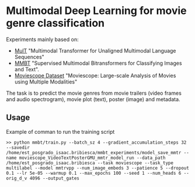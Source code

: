 # Multimodal Deep Learning for movie genre classification

Experiments mainly based on:

* [MulT](https://www.aclweb.org/anthology/P19-1656.pdf) "Multimodal Transformer for Unaligned Multimodal Language Sequences"
* [MMBT](https://arxiv.org/abs/1909.02950) "Supervised Multimodal Bitransformers for Classifying Images and Text".
* [Moviescope Dataset](https://arxiv.org/abs/1908.03180) "Moviescope: Large-scale Analysis of Movies using Multiple Modalities"

The task is to predict the movie genres from movie trailers (video frames and audio spectrogram), movie plot (text), poster (image) and metadata.

## Usage

Example of comman to run the training script

```
>> python mmbt/train.py --batch_sz 4 --gradient_accumulation_steps 32 --savedir /home/est_posgrado_isaac.bribiesca/mmbt_experiments/model_save_mmtr --name moviescope_VideoTextPosterGMU_mmtr_model_run --data_path /home/est_posgrado_isaac.bribiesca --task moviescope --task_type multilabel --model mmtrvpp --num_image_embeds 3 --patience 5 --dropout 0.1 --lr 5e-05 --warmup 0.1 --max_epochs 100 --seed 1 --num_heads 6 --orig_d_v 4096 --output_gates
```
